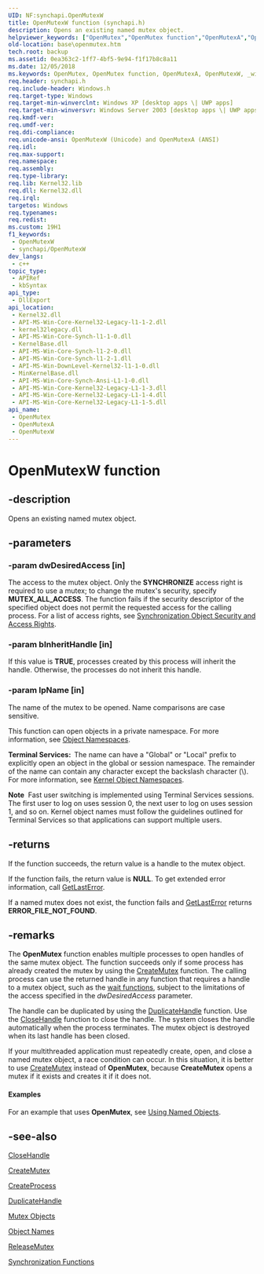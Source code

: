 ```yaml
---
UID: NF:synchapi.OpenMutexW
title: OpenMutexW function (synchapi.h)
description: Opens an existing named mutex object.
helpviewer_keywords: ["OpenMutex","OpenMutex function","OpenMutexA","OpenMutexW","_win32_openmutex","base.openmutex","synchapi/OpenMutex","synchapi/OpenMutexA","synchapi/OpenMutexW"]
old-location: base\openmutex.htm
tech.root: backup
ms.assetid: 0ea363c2-1ff7-4bf5-9e94-f1f17b8c8a11
ms.date: 12/05/2018
ms.keywords: OpenMutex, OpenMutex function, OpenMutexA, OpenMutexW, _win32_openmutex, base.openmutex, synchapi/OpenMutex, synchapi/OpenMutexA, synchapi/OpenMutexW
req.header: synchapi.h
req.include-header: Windows.h
req.target-type: Windows
req.target-min-winverclnt: Windows XP [desktop apps \| UWP apps]
req.target-min-winversvr: Windows Server 2003 [desktop apps \| UWP apps]
req.kmdf-ver: 
req.umdf-ver: 
req.ddi-compliance: 
req.unicode-ansi: OpenMutexW (Unicode) and OpenMutexA (ANSI)
req.idl: 
req.max-support: 
req.namespace: 
req.assembly: 
req.type-library: 
req.lib: Kernel32.lib
req.dll: Kernel32.dll
req.irql: 
targetos: Windows
req.typenames: 
req.redist: 
ms.custom: 19H1
f1_keywords:
 - OpenMutexW
 - synchapi/OpenMutexW
dev_langs:
 - c++
topic_type:
 - APIRef
 - kbSyntax
api_type:
 - DllExport
api_location:
 - Kernel32.dll
 - API-MS-Win-Core-Kernel32-Legacy-l1-1-2.dll
 - kernel32legacy.dll
 - API-MS-Win-Core-Synch-l1-1-0.dll
 - KernelBase.dll
 - API-MS-Win-Core-Synch-l1-2-0.dll
 - API-MS-Win-Core-Synch-l1-2-1.dll
 - API-MS-Win-DownLevel-Kernel32-l1-1-0.dll
 - MinKernelBase.dll
 - API-MS-Win-Core-Synch-Ansi-L1-1-0.dll
 - API-MS-Win-Core-Kernel32-Legacy-L1-1-3.dll
 - API-MS-Win-Core-Kernel32-Legacy-L1-1-4.dll
 - API-MS-Win-Core-Kernel32-Legacy-L1-1-5.dll
api_name:
 - OpenMutex
 - OpenMutexA
 - OpenMutexW
---
```


# OpenMutexW function


## -description

Opens an existing named mutex object.

## -parameters

### -param dwDesiredAccess [in]

The access to the mutex object. Only the <b>SYNCHRONIZE</b> access right is required to use a mutex; to change the mutex's security, specify <b>MUTEX_ALL_ACCESS</b>. The function fails if the security descriptor of the specified object does not permit the requested access for the calling process. For a list of access rights, see 
<a href="/windows/desktop/Sync/synchronization-object-security-and-access-rights">Synchronization Object Security and Access Rights</a>.

### -param bInheritHandle [in]

If this value is <b>TRUE</b>, processes created by this process will inherit the handle. Otherwise, the processes do not inherit this handle.

### -param lpName [in]

The name of the mutex to be opened. Name comparisons are case sensitive. 




This function can open objects in a private namespace. For more information, see <a href="/windows/desktop/Sync/object-namespaces">Object Namespaces</a>.

<b>Terminal Services:  </b>The name can have a "Global\" or "Local\" prefix to explicitly open an object in the global or session namespace. The remainder of the name can contain any character except the backslash character (\\). For more information, see 
<a href="/windows/desktop/TermServ/kernel-object-namespaces">Kernel Object Namespaces</a>.

<b>Note</b>  Fast user switching is implemented using Terminal Services sessions. The first user to log on uses session 0, the next user to log on uses session 1, and so on. Kernel object names must follow the guidelines outlined for Terminal Services so that applications can support multiple users.

## -returns

If the function succeeds, the return value is a handle to the mutex object.

If the function fails, the return value is <b>NULL</b>. To get extended error information, call 
<a href="/windows/desktop/api/errhandlingapi/nf-errhandlingapi-getlasterror">GetLastError</a>.

If a named mutex does not exist, the function fails and <a href="/windows/desktop/api/errhandlingapi/nf-errhandlingapi-getlasterror">GetLastError</a> returns <b>ERROR_FILE_NOT_FOUND</b>.

## -remarks

The 
<b>OpenMutex</b> function enables multiple processes to open handles of the same mutex object. The function succeeds only if some process has already created the mutex by using the 
<a href="/windows/desktop/api/synchapi/nf-synchapi-createmutexa">CreateMutex</a> function. The calling process can use the returned handle in any function that requires a handle to a mutex object, such as the 
<a href="/windows/desktop/Sync/wait-functions">wait functions</a>, subject to the limitations of the access specified in the <i>dwDesiredAccess</i> parameter.

The handle can be duplicated by using the <a href="/windows/desktop/api/handleapi/nf-handleapi-duplicatehandle">DuplicateHandle</a> function. Use the <a href="/windows/desktop/api/handleapi/nf-handleapi-closehandle">CloseHandle</a> function to close the handle. The system closes the handle automatically when the process terminates. The mutex object is destroyed when its last handle has been closed.

If your multithreaded application must repeatedly create, open, and close a named mutex object, a race condition can occur. In this situation, it is better to use <a href="/windows/desktop/api/synchapi/nf-synchapi-createmutexa">CreateMutex</a> instead of <b>OpenMutex</b>, because <b>CreateMutex</b> opens a mutex if it exists and creates it if it does not.


#### Examples

For an example that uses 
<b>OpenMutex</b>, see 
<a href="/windows/desktop/Sync/using-named-objects">Using Named Objects</a>.

<div class="code"></div>

## -see-also

<a href="/windows/desktop/api/handleapi/nf-handleapi-closehandle">CloseHandle</a>



<a href="/windows/desktop/api/synchapi/nf-synchapi-createmutexa">CreateMutex</a>



<a href="/windows/desktop/api/processthreadsapi/nf-processthreadsapi-createprocessa">CreateProcess</a>



<a href="/windows/desktop/api/handleapi/nf-handleapi-duplicatehandle">DuplicateHandle</a>



<a href="/windows/desktop/Sync/mutex-objects">Mutex Objects</a>



<a href="/windows/desktop/Sync/object-names">Object Names</a>



<a href="/windows/desktop/api/synchapi/nf-synchapi-releasemutex">ReleaseMutex</a>



<a href="/windows/desktop/Sync/synchronization-functions">Synchronization Functions</a>